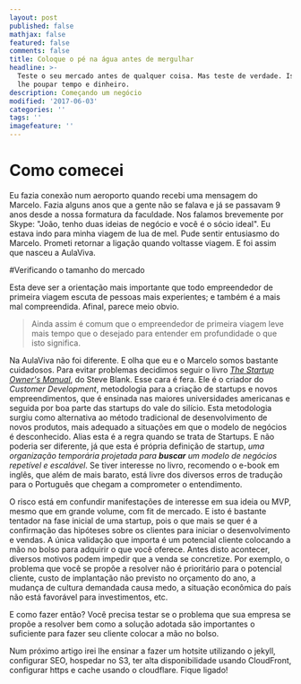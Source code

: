 ```yaml
---
layout: post
published: false
mathjax: false
featured: false
comments: false
title: Coloque o pé na água antes de mergulhar
headline: >-
  Teste o seu mercado antes de qualquer coisa. Mas teste de verdade. Isto irá
  lhe poupar tempo e dinheiro. 
description: Começando um negócio
modified: '2017-06-03'
categories: ''
tags: ''
imagefeature: ''
---
```


# Como comecei

Eu fazia conexão num aeroporto quando recebi uma mensagem do Marcelo. Fazia alguns anos que a gente não se falava e já se passavam 9 anos desde a nossa formatura da faculdade. Nos falamos brevemente por Skype: "João, tenho duas ideias de negócio e você é o sócio ideal". Eu estava indo para minha viagem de lua de mel. Pude sentir entusiasmo do Marcelo. Prometi retornar a ligação quando voltasse viagem. E foi assim que nasceu a AulaViva.

#Verificando o tamanho do mercado

Esta deve ser a orientação mais importante que todo empreendedor de primeira viagem escuta de pessoas mais experientes; e também é a mais mal compreendida. Afinal, parece meio obvio.

>Ainda assim é comum que o empreendedor de primeira viagem leve mais tempo que o desejado para entender em profundidade o que isto significa.

Na AulaViva não foi diferente. E olha que eu e o Marcelo somos bastante cuidadosos. Para evitar problemas decidimos seguir o livro [*The Startup Owner's Manual*](https://www.amazon.com/Startup-Owners-Manual-Step-Step-ebook/dp/B009UMTMKS/ref=tmm_kin_swatch_0?_encoding=UTF8&qid=1496616813&sr=8-1), do Steve Blank. Esse cara é fera. Ele é o criador do *Customer Development*, metodologia para a criação de startups e novos empreendimentos, que é ensinada nas maiores universidades americanas e seguida por boa parte das startups do vale do silício. Esta metodologia surgiu como alternativa ao método tradicional de desenvolvimento de novos produtos, mais adequado a situações em que o modelo de negócios é desconhecido. Alias esta é a regra quando se trata de Startups. E não poderia ser diferente, já que esta é própria definição de startup, *uma organização temporária projetada para **buscar** um modelo de negócios repetível e escalável*. Se tiver interesse no livro, recomendo o e-book em inglês, que além de mais barato, está livre dos diversos erros de tradução para o Português que chegam a comprometer o entendimento.

O risco está em confundir manifestações de interesse em sua ideia ou MVP, mesmo que em grande volume, com fit de mercado. E isto é bastante tentador na fase inicial de uma startup, pois o que mais se quer é a confirmação das hipóteses sobre os clientes para iniciar o desenvolvimento e vendas. A única validação que importa é um potencial cliente colocando a mão no bolso para adquirir o que você oferece. Antes disto acontecer, diversos motivos podem impedir que a venda se concretize. Por exemplo, o problema que você se propõe a resolver não é prioritário para o potencial cliente, custo de implantação não previsto no orçamento do ano, a mudança de cultura demandada causa medo, a situação econômica do país não está favorável para investimentos, etc.

E como fazer então? Você precisa testar se o problema que sua empresa se propõe a resolver bem como a solução adotada são importantes o suficiente para fazer seu cliente colocar a mão no bolso.

Num próximo artigo irei lhe ensinar a fazer um hotsite utilizando o jekyll, configurar SEO, hospedar no S3, ter alta disponibilidade usando CloudFront, configurar https e cache usando o cloudflare. Fique ligado!
